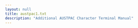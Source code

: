 ```yaml
---
layout: null
title: austpac1.txt
description: "Additional AUSTPAC Character Terminal Manual"
---
```

